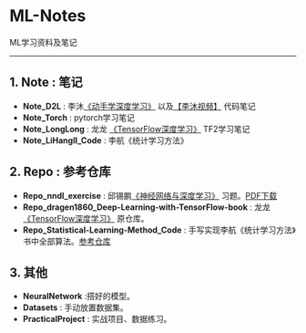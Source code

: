 # ML-Notes

ML学习资料及笔记

---

## 1. Note : 笔记

- **Note_D2L** : 李沐[《动手学深度学习》](https://zh.d2l.ai/) 以及[【李沐视频】](https://space.bilibili.com/1567748478/channel/seriesdetail?sid=358497) 代码笔记
- **Note_Torch** : pytorch学习笔记
- **Note_LongLong** : 龙龙 [《TensorFlow深度学习》](https://github.com/dragen1860/Deep-Learning-with-TensorFlow-book) TF2学习笔记
- **Note_LiHangII_Code** : 李航《统计学习方法》

## 2. Repo : 参考仓库

- **Repo_nndl_exercise** : 邱锡鹏[《神经网络与深度学习》](https://github.com/nndl) 习题。[PDF下载](https://nndl.github.io/)
- **Repo_dragen1860_Deep-Learning-with-TensorFlow-book** : 龙龙[《TensorFlow深度学习》](https://github.com/dragen1860/Deep-Learning-with-TensorFlow-book) 原仓库。
- **Repo_Statistical-Learning-Method_Code** : 手写实现李航《统计学习方法》书中全部算法。[参考仓库](https://github.com/Dod-o/Statistical-Learning-Method_Code)

## 3. 其他

- **NeuralNetwork** :搭好的模型。
- **Datasets** : 手动放置数据集。
- **PracticalProject** : 实战项目、数据练习。
